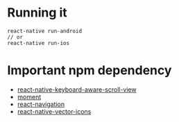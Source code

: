 # Running it

```
react-native run-android
// or
react-native run-ios
```


# Important npm dependency

* [react-native-keyboard-aware-scroll-view](https://github.com/APSL/react-native-keyboard-aware-scroll-view) 
* [moment](https://github.com/moment/moment)
* [react-navigation](https://github.com/react-navigation/react-navigation) 
* [react-native-vector-icons](https://github.com/oblador/react-native-vector-icons)
